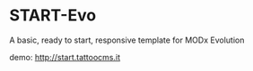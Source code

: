 START-Evo
=========

A basic, ready to start, responsive template for MODx Evolution

demo:
http://start.tattoocms.it
